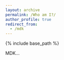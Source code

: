 ```yaml
---
layout: archive
permalink: /Who am I?/
author_profile: true
redirect_from:
  - /mdk
---
```


{% include base_path %}

MDK...
